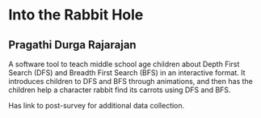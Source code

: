 # Into the Rabbit Hole 
## Pragathi Durga Rajarajan 

A software tool to teach middle school age children about Depth First Search (DFS) and Breadth First Search (BFS) in an interactive format. It introduces children to DFS and BFS through animations, and then has the children help a character rabbit find its carrots using DFS and BFS.   

Has link to post-survey for additional data collection. 
